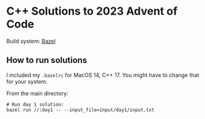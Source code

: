 C++ Solutions to 2023 Advent of Code
====================================

Build system: [Bazel](https://bazel.build)

How to run solutions
--------------------

I included my `.bazelrc` for MacOS 14, C++ 17. You might have to change that for your system.

From the main directory:

```
# Run day 1 solution:
bazel run //:day1 -- --input_file=input/day1/input.txt
```